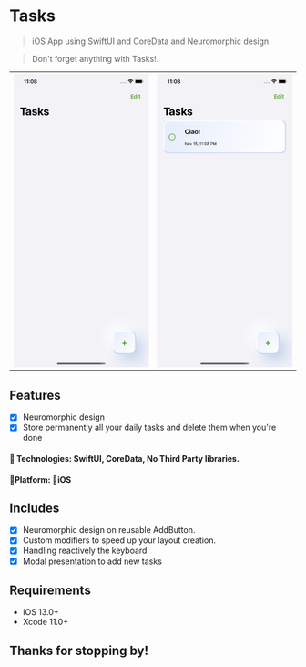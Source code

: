 # Tasks
>  iOS App using SwiftUI and CoreData and Neuromorphic design

>  Don't forget anything with Tasks!.

|   |   |
|---|---|
| ![](screen1.png)  |  ![](screen2.png) |

## Features

- [x] Neuromorphic design 
- [x] Store permanently all your daily tasks and delete them when you're done

#### 🔨 Technologies: SwiftUI, CoreData, No Third Party libraries.
####  🚀Platform: 📱iOS

## Includes

- [x] Neuromorphic design on reusable AddButton.
- [x] Custom modifiers to speed up your layout creation.
- [x] Handling reactively the keyboard
- [x] Modal presentation to add new tasks

## Requirements

- iOS 13.0+
- Xcode 11.0+

## Thanks for stopping by!
